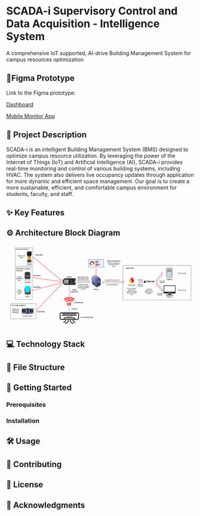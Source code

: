 # SCADA-i Supervisory Control and Data Acquisition - Intelligence System
A comprehensive IoT supported, AI-drive Building Management System for campus resources optimization

## 📱Figma Prototype
Link to the Figma prototype:

[Dashboard](https://www.figma.com/proto/2IgBJD8xzPYUQsibwKqplg/BugSolver?node-id=0-1&t=NZIzghUPB14tYiao-1)

[Mobile Monitor App](https://www.figma.com/proto/2IgBJD8xzPYUQsibwKqplg/BugSolver?node-id=1-2&t=NxiNEqSXgTG1WxAt-1)

## 📝 Project Description
SCADA-i is an intelligent Building Management System (BMS) designed to optimize campus resource utilization. By leveraging the power of the Internet of Things (IoT) and Artificial Intelligence (AI), SCADA-i provides real-time monitoring and control of various building systems, including HVAC. The system also delivers live occupancy updates through application for more dynamic and efficient space management. Our goal is to create a more sustainable, efficient, and comfortable campus environment for students, faculty, and staff.
## ✨ Key Features

## ⚙️ Architecture Block Diagram
![Architecture Block Diagram](block_diagram.png)

## 💻 Technology Stack

## 📂 File Structure

## 🚀 Getting Started

### Prerequisites

### Installation

## 🛠️ Usage

## 🤝 Contributing

## 📄 License

## 🙏 Acknowledgments
